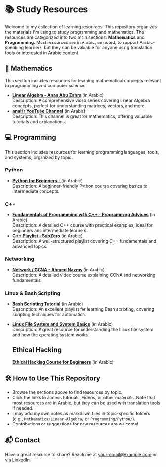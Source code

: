 # 📚 Study Resources

Welcome to my collection of learning resources! This repository organizes the materials I'm using to study programming and mathematics. The resources are categorized into two main sections: **Mathematics** and **Programming**. Most resources are in Arabic, as noted, to support Arabic-speaking learners, but they can be valuable for anyone using translation tools or interested in Arabic content.

## 🧠 Mathematics
This section includes resources for learning mathematical concepts relevant to programming and computer science.

- **[Linear Algebra - Anas Abu Zahra](https://youtu.be/LSOObL2qTxY?si=upbj3QAwqDeiCB0c)** (in Arabic)  
  Description: A comprehensive video series covering Linear Algebra concepts, perfect for understanding matrices, vectors, and more.
- **[anaHr YouTube Channel](https://www.youtube.com/@anaHr)** (in Arabic)  
  Description: This channel is great for mathematics, offering valuable tutorials and explanations.

## 💻 Programming
This section includes resources for learning programming languages, tools, and systems, organized by topic.

### Python
- **[Python for Beginners - ]()** (in Arabic)  
  Description: A beginner-friendly Python course covering basics to intermediate concepts.

### C++
- **[Fundamentals of Programming with C++ - Programming Advices](https://www.youtube.com/@ProgrammingAdvices/featured)** (in Arabic)  
  Description: A detailed C++ course with practical examples, ideal for beginners and intermediate learners.
- **[C++ Playlist - SubZero](https://www.youtube.com/watch?v=XDuWyYxksXU?si=q3PTg6wMCt_WVc69)** (in Arabic)  
  Description: A well-structured playlist covering C++ fundamentals and advanced topics.

### Networking
- **[Network / CCNA - Ahmed Nazmy](https://youtu.be/J2xws7u7ZeM?si=wz6zlKu26mJOW-wS)** (in Arabic)  
  Description: A detailed video course explaining CCNA and networking fundamentals.

### Linux & Bash Scripting
- **[Bash Scripting Tutorial](https://www.youtube.com/watch?v=OuP5EKqMcBA&list=PLBdyyeW_Z41DykncH9zzMk8T7Rm5UlZXd)** (in Arabic)  
  Description: An excellent playlist for learning Bash scripting, covering scripting techniques for automation.
- **[Linux File System and System Basics](https://www.youtube.com/watch?v=yngg2G8taBs&list=PLsWFuR2EEv1uIV2vzqAhSa8gI6IG9dMpc)** (in Arabic)  
  Description: A great resource for understanding the Linux file system and how the operating system works.

  ## Ethical Hacking
  **[Ethical Hacking Course for Beginners](https://youtube.com/playlist?list=PLMuAdKgHarVrcZCqzJFdNlTiKz66U19Xk&si=qHSCW3meIJBwGa1K)** (in Arabic)  

## 🛠 How to Use This Repository
- Browse the sections above to find resources by topic.
- Click the links to access tutorials, videos, or other materials. Note that most resources are in Arabic, but they can be used with translation tools if needed.
- I may add my own notes as markdown files in topic-specific folders (e.g., `Mathematics/Linear-Algebra/` or `Programming/Python/`).
- Contributions or suggestions for new resources are welcome!

## 📬 Contact
Have a great resource to share? Reach me at [your-email@example.com](mailto:your-email@example.com) or via [LinkedIn](https://www.linkedin.com/in/huseinsu/).
